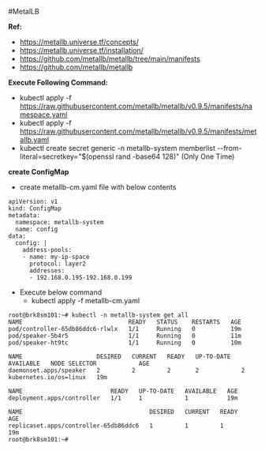 
#MetalLB




**Ref:**
- https://metallb.universe.tf/concepts/
- https://metallb.universe.tf/installation/
- https://github.com/metallb/metallb/tree/main/manifests
- https://github.com/metallb/metallb

**Execute Following Command:**
- kubectl apply -f https://raw.githubusercontent.com/metallb/metallb/v0.9.5/manifests/namespace.yaml
- kubectl apply -f https://raw.githubusercontent.com/metallb/metallb/v0.9.5/manifests/metallb.yaml
- kubectl create secret generic -n metallb-system memberlist --from-literal=secretkey="$(openssl rand -base64 128)" (Only One Time)

**create ConfigMap** 
- create metallb-cm.yaml file with below contents
```
apiVersion: v1
kind: ConfigMap
metadata:
  namespace: metallb-system
  name: config
data:
  config: |
    address-pools:
    - name: my-ip-space
      protocol: layer2
      addresses:
      - 192.168.0.195-192.168.0.199
```
- Execute below command
  - kubectl apply -f metallb-cm.yaml

```
root@brk8sm101:~# kubectl -n metallb-system get all
NAME                              READY   STATUS    RESTARTS   AGE
pod/controller-65db86ddc6-rlwlx   1/1     Running   0          19m
pod/speaker-5b4r5                 1/1     Running   0          11m
pod/speaker-ht9tc                 1/1     Running   0          10m

NAME                     DESIRED   CURRENT   READY   UP-TO-DATE   AVAILABLE   NODE SELECTOR            AGE
daemonset.apps/speaker   2         2         2       2            2           kubernetes.io/os=linux   19m

NAME                         READY   UP-TO-DATE   AVAILABLE   AGE
deployment.apps/controller   1/1     1            1           19m

NAME                                    DESIRED   CURRENT   READY   AGE
replicaset.apps/controller-65db86ddc6   1         1         1       19m
root@brk8sm101:~#
```

